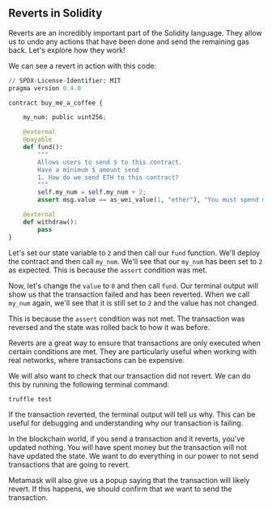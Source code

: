## Reverts in Solidity

Reverts are an incredibly important part of the Solidity language. They allow us to undo any actions that have been done and send the remaining gas back. Let's explore how they work!

We can see a revert in action with this code:

```python
// SPDX-License-Identifier: MIT
pragma version 0.4.0

contract buy_me_a_coffee {

    my_num: public uint256;

    @external
    @payable
    def fund():
        """
        Allows users to send $ to this contract.
        Have a minimum $ amount send
        1. How do we send ETH to this contract?
        """
        self.my_num = self.my_num + 2;
        assert msg.value == as_wei_value(1, "ether"), "You must spend more ETH!"

    @external
    def withdraw():
        pass
}
```

Let's set our state variable to `2` and then call our `fund` function. We'll deploy the contract and then call `my_num`. We'll see that our `my_num` has been set to `2` as expected. This is because the `assert` condition was met.

Now, let's change the `value` to `0` and then call `fund`. Our terminal output will show us that the transaction failed and has been reverted. When we call `my_num` again, we'll see that it is still set to `2` and the value has not changed.

This is because the `assert` condition was not met. The transaction was reversed and the state was rolled back to how it was before.

Reverts are a great way to ensure that transactions are only executed when certain conditions are met. They are particularly useful when working with real networks, where transactions can be expensive.

We will also want to check that our transaction did not revert. We can do this by running the following terminal command:

```bash
truffle test
```

If the transaction reverted, the terminal output will tell us why. This can be useful for debugging and understanding why our transaction is failing.

In the blockchain world, if you send a transaction and it reverts, you've updated nothing. You will have spent money but the transaction will not have updated the state. We want to do everything in our power to not send transactions that are going to revert.

Metamask will also give us a popup saying that the transaction will likely revert. If this happens, we should confirm that we want to send the transaction.
